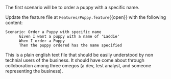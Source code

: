 The first scenario will be to order a puppy with a specific name. 

Update the feature file at `Features/Puppy.feature`{{open}} with the following content:

```
Scenario: Order a Puppy with specific name
	  Given I want a puppy with a name of 'Laddie'
	  When I order a Puppy
	  Then the puppy ordered has the name specified	  
```

This is a plain english text file that should be easily understood by non technial users of the business. It should have come about through colloboration among three omegos (a dev, test analyst, and someone representing the business).
